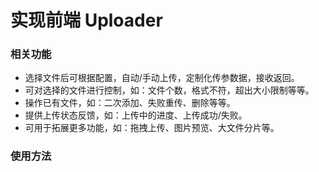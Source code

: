 # 实现前端 Uploader

### 相关功能

- 选择文件后可根据配置，自动/手动上传，定制化传参数据，接收返回。
- 可对选择的文件进行控制，如：文件个数，格式不符，超出大小限制等等。
- 操作已有文件，如：二次添加、失败重传、删除等等。
- 提供上传状态反馈，如：上传中的进度、上传成功/失败。
- 可用于拓展更多功能，如：拖拽上传、图片预览、大文件分片等。

### 使用方法
